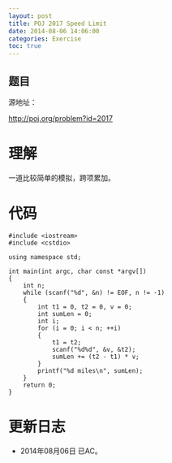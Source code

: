 ```yaml
---
layout: post
title: POJ 2017 Speed Limit
date: 2014-08-06 14:06:00
categories: Exercise
toc: true
---
```

## 题目
源地址：

http://poj.org/problem?id=2017

# 理解
一道比较简单的模拟，跨项累加。

<!-- more -->

# 代码

```
#include <iostream>
#include <cstdio>

using namespace std;

int main(int argc, char const *argv[])
{
    int n;
    while (scanf("%d", &n) != EOF, n != -1)
    {
        int t1 = 0, t2 = 0, v = 0;
        int sumLen = 0;
        int i;
        for (i = 0; i < n; ++i)
        {
            t1 = t2;
            scanf("%d%d", &v, &t2);
            sumLen += (t2 - t1) * v;
        }
        printf("%d miles\n", sumLen);
    }
    return 0;
}

```

# 更新日志
- 2014年08月06日 已AC。